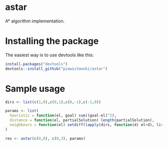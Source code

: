 # astar 

A* algorithm implementation.


# Installing the package

The easiest way is to use devtools like this:

```R
install.packages("devtools")
devtools::install_github("pzawistowski/astar")
```

# Sample usage

```R
dirs <- list(c(1,0),c(0,1),c(0,-1),c(-1,0))

params <- list(
  heuristic = function(el, goal) sum((goal-el)^2),
  distance = function(el, partialSolution) length(partialSolution),
  neighbours = function(el) setdiff(lapply(dirs, function(d) el+d), list(c(0,2), c(1,1), c(-1,1)))
)

res <- astar(c(0,0), c(0,3), params)
```
